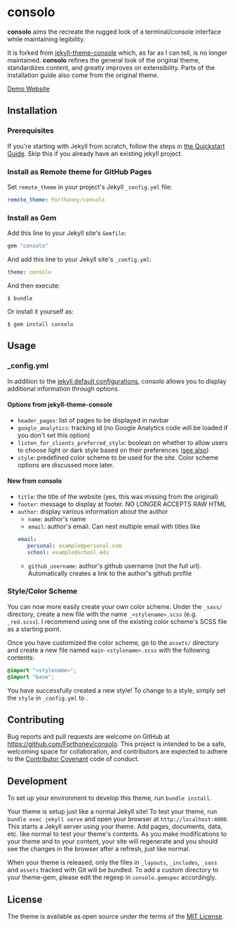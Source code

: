 # consolo

**consolo** aims the recreate the rugged look of a terminal/console interface while maintaining legibility.

It is forked from [jekyll-theme-console](https://github.com/b2a3e8/jekyll-theme-console) which, as far as I can tell, is no longer maintained.
**consolo** refines the general look of the original theme, standardizes content, and greatly improves on extensibility. 
Parts of the installation guide also come from the original theme.

[Demo Website](https://forthoney.github.io/)

## Installation

### Prerequisites

If you're starting with Jekyll from scratch, follow the steps in [the Quickstart Guide](https://jekyllrb.com/docs/). Skip this if you already have an existing jekyll project.

### Install as Remote theme for GitHub Pages

Set `remote_theme` in your project's Jekyll `_config.yml` file:

```yaml
remote_theme: Forthoney/consolo
```

### Install as Gem

Add this line to your Jekyll site's `Gemfile`:

```ruby
gem "consolo"
```

And add this line to your Jekyll site's `_config.yml`:

```yaml
theme: consolo
```

And then execute:

    $ bundle

Or install it yourself as:

    $ gem install consolo

## Usage

### _config.yml
In addition to the [jekyll default configurations](https://jekyllrb.com/docs/configuration/default/), consolo allows you to display additional information through options.

#### Options from jekyll-theme-console
- `header_pages`: list of pages to be displayed in navbar
- `google_analytics`: tracking id (no Google Analytics code will be loaded if you don't set this option)
- `listen_for_clients_preferred_style`: boolean on whether to allow users to choose light or dark style based on their preferences ([see also](https://developer.mozilla.org/en-US/docs/Web/CSS/@media/prefers-color-scheme))
- `style`: predefined color scheme to be used for the site. Color scheme options are discussed more later.

#### New from consolo
- `title`: the title of the website (yes, this was missing from the original)
- `footer`: message to display at footer. NO LONGER ACCEPTS RAW HTML
- `author`: display various information about the author
   - `name`: author's name
   - `email`: author's email. Can nest multiple email with titles like
   ```YAML
   email:
      personal: example@personal.com
      school: example@school.edu
   ```
   - `github_username`: author's github username (not the full url). Automatically creates a link to the author's github profile

### Style/Color Scheme
You can now more easily create your own color scheme. Under the `_sass/` directory, create a new file with the name `_<stylename>.scss` (e.g. `_red.scss`).
I recommend using one of the existing color scheme's SCSS file as a starting point.

Once you have customized the color scheme, go to the `assets/` directory and create a new file named `main-<stylename>.scss` with the following contents:
```SCSS
@import "<stylename>";
@import "base";
```
You have successfully created a new style!
To change to a style, simply set the `style` in `_config.yml` to <stylename>.

## Contributing

Bug reports and pull requests are welcome on GitHub at https://github.com/Forthoney/consolo. This project is intended to be a safe, welcoming space for collaboration, and contributors are expected to adhere to the [Contributor Covenant](http://contributor-covenant.org) code of conduct.

## Development

To set up your environment to develop this theme, run `bundle install`.

Your theme is setup just like a normal Jekyll site! To test your theme, run `bundle exec jekyll serve` and open your browser at `http://localhost:4000`. This starts a Jekyll server using your theme. Add pages, documents, data, etc. like normal to test your theme's contents. As you make modifications to your theme and to your content, your site will regenerate and you should see the changes in the browser after a refresh, just like normal.

When your theme is released, only the files in `_layouts`, `_includes`, `_sass` and `assets` tracked with Git will be bundled.
To add a custom directory to your theme-gem, please edit the regexp in `consolo.gemspec` accordingly.

## License

The theme is available as open source under the terms of the [MIT License](https://opensource.org/licenses/MIT).

